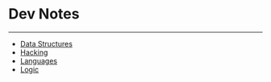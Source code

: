 # Dev Notes
***
- [Data Structures](/data-structures/ds-index.md)
- [Hacking](/hacking/)
- [Languages](/languages/)
- [Logic](/logic/)